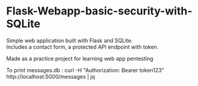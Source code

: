 # Flask-Webapp-basic-security-with-SQLite


Simple web application built with Flask and SQLite.  
Includes a contact form, a protected API endpoint with token.

Made as a practice project for learning web app pentesting


To print messages.db : curl -H "Authorization: Bearer token123" http://localhost:5000/messages | jq


